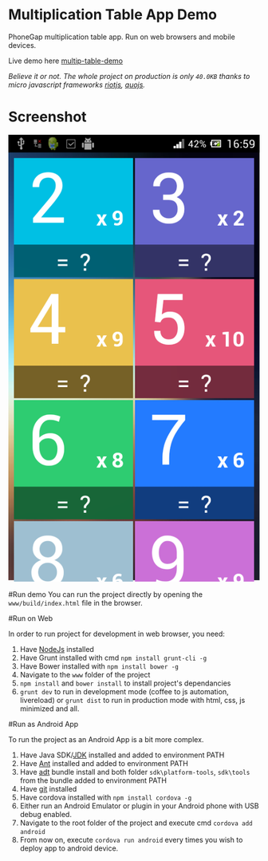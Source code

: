 Multiplication Table App Demo
=================

PhoneGap multiplication table app. Run on web browsers and mobile devices.

Live demo here [multip-table-demo](http://tiengtinh.github.io/multip-table-demo/www/build/)

*Believe it or not. The whole project on production is only `40.0KB` thanks to micro javascript frameworks [riotjs](https://github.com/moot/riotjs), [quojs](http://quojs.tapquo.com/).*

# Screenshot
![TodoMVC](screenshot.png)

#Run demo
You can run the project directly by opening the `www/build/index.html` file in the browser.

#Run on Web

In order to run project for development in web browser, you need:

1. Have [NodeJs](nodejs.org) installed
2. Have Grunt installed with cmd `npm install grunt-cli -g`
3. Have Bower installed with `npm install bower -g`
4. Navigate to the `www` folder of the project
6. `npm install` and `bower install` to install project's dependancies
7. `grunt dev` to run in development mode (coffee to js automation, livereload) or `grunt dist` to run in production mode with html, css, js minimized and all.

#Run as Android App

To run the project as an Android App is a bit more complex.

1. Have Java SDK/[JDK](http://www.oracle.com/technetwork/java/javase/downloads/jdk7-downloads-1880260.html) installed and added to environment PATH
2. Have [Ant](http://ant.apache.org/) installed and added to environment PATH
3. Have [adt](http://developer.android.com/sdk/installing/bundle.html) bundle install and both folder `sdk\platform-tools`, `sdk\tools` from the bundle added to environment PATH
4. Have [git](http://git-scm.com/) installed
5. Have cordova installed with `npm install cordova -g`
6. Either run an Android Emulator or plugin in your Android phone with USB debug enabled.
7. Navigate to the root folder of the project and execute cmd `cordova add android`
8. From now on, execute `cordova run android` every times you wish to deploy app to android device.
